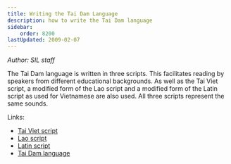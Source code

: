 ```yaml
---
title: Writing the Tai Dam Language
description: how to write the Tai Dam language
sidebar:
    order: 8200
lastUpdated: 2009-02-07
---
```


_Author: SIL staff_

The Tai Dam language is written in three scripts. This facilitates reading by speakers from different educational backgrounds. As well as the Tai Viet script, a modified form of the Lao script and a modified form of the Latin script as used for Vietnamese are also used. All three scripts represent the same sounds.

Links:

* [Tai Viet script](https://writingsystems.info/scrlang/script-tavt)
* <u>Lao script</u>
* [Latin script](https://writingsystems.info/scrlang/script-latn)
* [Tai Dam language](https://writingsystems.info/scrlang/lang-blt)
